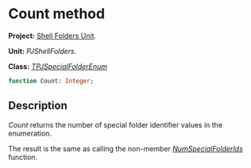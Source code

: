 # Count method #

**Project:** [Shell Folders Unit](ShellFoldersUnit.md).

**Unit:** _PJShellFolders_.

**Class:** _[TPJSpecialFolderEnum](TPJSpecialFolderEnum.md)_

```pascal
function Count: Integer;
```

## Description ##

_Count_ returns the number of special folder identifier values in the enumeration.

The result is the same as calling the non-member _[NumSpecialFolderIds](PJShellFoldersFunctions#NumSpecialFolderIds.md)_ function.